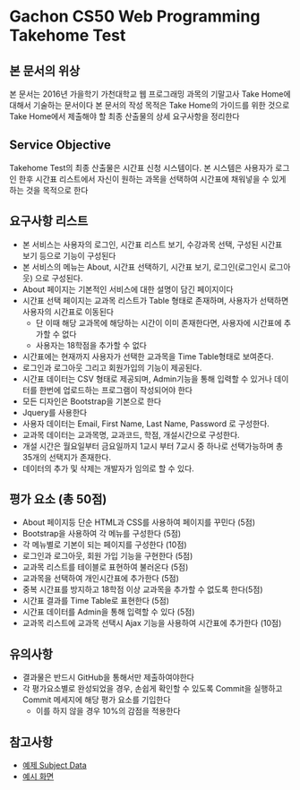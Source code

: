 # Gachon CS50 Web Programming Takehome Test

## 본 문서의 위상
본 문서는 2016년 가을학기 가천대학교 웹 프로그래밍 과목의 기말고사 Take Home에 대해서 기술하는 문서이다 본 문서의 작성 목적은 Take Home의 가이드를 위한 것으로 Take Home에서 제출해야 할 최종 산출물의 상세 요구사항을 정리한다

## Service Objective
Takehome Test의 최종 산출물은 시간표 신청 시스템이다. 본 시스템은 사용자가 로그인 한후 시간표 리스트에서 자신이 원하는 과목을 선택하여 시간표에 채워넣을 수 있게하는 것을 목적으로 한다
 
## 요구사항 리스트
- 본 서비스는 사용자의 로그인, 시간표 리스트 보기, 수강과목 선택, 구성된 시간표 보기 등으로 기능이 구성된다
- 본 서비스의 메뉴는 About, 시간표 선택하기, 시간표 보기, 로그인(로그인시 로그아웃) 으로 구성된다.
- About 페이지는 기본적인 서비스에 대한 설명이 담긴 페이지이다
- 시간표 선택 페이지는 교과목 리스트가 Table 형태로 존재하며, 사용자가 선택하면 사용자의 시간표로 이동된다
    - 단 이때 해당 교과목에 해당하는 시간이 이미 존재한다면, 사용자에 시간표에 추가할 수 없다
    - 사용자는 18학점을 추가할 수 없다
- 시간표에는 현재까지 사용자가 선택한 교과목을 Time Table형태로 보여준다.
- 로그인과 로그아웃 그리고 회원가입의 기능이 제공된다.
- 시간표 데이터는 CSV 형태로 제공되며, Admin기능을 통해 입력할 수 있거나 데이터를 한번에 업로드하는 프로그램이 작성되어야 한다
- 모든 디자인은 Bootstrap을 기본으로 한다
- Jquery를 사용한다
- 사용자 데이터는 Email, First Name, Last Name, Password 로 구성한다.
- 교과목 데이터는 교과목명, 교과코드, 학점, 개설시간으로 구성한다.
- 개설 시간은 월요일부터 금요일까지 1교시 부터 7교시 중 하나로 선택가능하며 총 35개의 선택지가 존재한다.
- 데이터의 추가 및 삭제는 개발자가 임의로 할 수 있다.

## 평가 요소 (총 50점)
- About 페이지등 단순 HTML과 CSS를 사용하여 페이지를 꾸민다 (5점)
- Bootstrap을 사용하여 각 메뉴를 구성한다 (5점)
- 각 메뉴별로 기본이 되는 페이지를 구성한다 (10점)
- 로그인과 로그아웃, 회원 가입 기능을 구현한다 (5점)
- 교과목 리스트를 테이블로 표현하여 불러온다 (5점)
- 교과목을 선택하여 개인시간표에 추가한다 (5점)
- 중복 시간표를 방지하고 18학점 이상 교과목을 추가할 수 없도록 한다(5점)
- 시간표 결과를 Time Table로 표현한다 (5점)
- 시간표 데이터를 Admin을 통해 입력할 수 있다 (5점)
- 교과목 리스트에 교과목 선택시 Ajax 기능을 사용하여 시간표에 추가한다 (10점)

## 유의사항
- 결과물은 반드시 GitHub을 통해서만 제출하여야한다
- 각 평가요소별로 완성되었을 경우, 손쉽게 확인할 수 있도록 Commit을 실행하고 Commit 메세지에 해당 평가 요소를 기입한다
    - 이를 하지 않을 경우 10%의 감점을 적용한다 

## 참고사항
- [예제 Subject Data](data/subject_list.csv)
- [예시 화면](https://goo.gl/t8H7f3)


